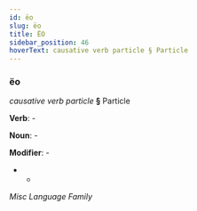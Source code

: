 ```yaml
---
id: ëo
slug: ëo
title: ËO
sidebar_position: 46
hoverText: causative verb particle § Particle
---
```


### ëo

*causative verb particle* **§** Particle

**Verb**: -

**Noun**: -

**Modifier**: -

- -

*Misc Language Family*